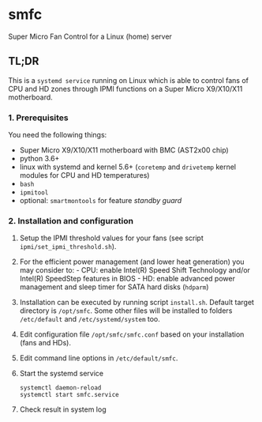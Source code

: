 # smfc
Super Micro Fan Control for a Linux (home) server

## TL;DR

This is a `systemd service` running on Linux which is able to control fans of CPU and HD zones through IPMI functions on a Super Micro X9/X10/X11 motherboard.

### 1. Prerequisites
You need the following things: 
 - Super Micro X9/X10/X11 motherboard with BMC (AST2x00 chip)
 - python 3.6+
 - linux with systemd and kernel 5.6+ (`coretemp` and `drivetemp` kernel modules for CPU and HD temperatures)
 - `bash`
 - `ipmitool`
 - optional: `smartmontools` for feature *standby guard* 

### 2. Installation and configuration
 1. Setup the IPMI threshold values for your fans (see script `ipmi/set_ipmi_threshold.sh`). 
 2. For the efficient power management (and lower heat generation) you may consider to:
		 - CPU: enable Intel(R) Speed Shift Technology and/or Intel(R) SpeedStep features in BIOS
		 - HD: enable advanced power management and sleep timer for SATA hard disks (`hdparm`)
 3. Installation can be executed by running script `install.sh`. Default target directory is `/opt/smfc`. Some other files will be installed to folders `/etc/default` and `/etc/systemd/system` too.
 4. Edit configuration file `/opt/smfc/smfc.conf` based on your installation (fans and HDs).
 5. Edit command line options in `/etc/default/smfc`.
 6. Start the systemd service

	    systemctl daemon-reload
	    systemctl start smfc.service

 7. Check result in system log
